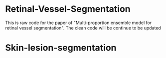 # Retinal-Vessel-Segmentation
This is raw code for the paper of "Multi-proportion ensemble model for retinal vessel segmentation".
The clean code will be continue to be updated
# Skin-lesion-segmentation
